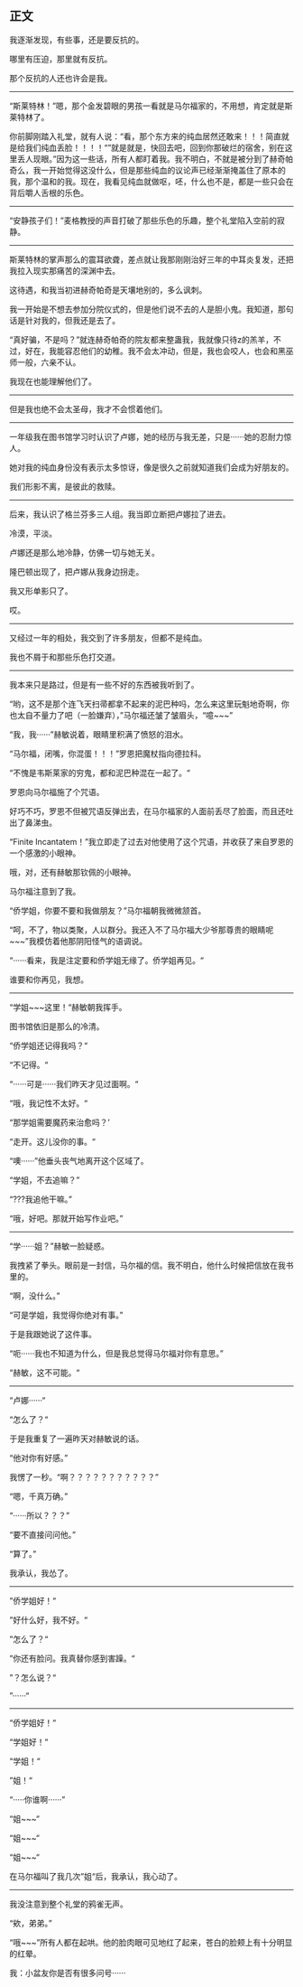## 正文

我逐渐发现，有些事，还是要反抗的。

哪里有压迫，那里就有反抗。

那个反抗的人还也许会是我。

------

“斯莱特林！”嗯，那个金发碧眼的男孩一看就是马尔福家的，不用想，肯定就是斯莱特林了。

你前脚刚踏入礼堂，就有人说：“看，那个东方来的纯血居然还敢来！！！简直就是给我们纯血丢脸！！！！“”就是就是，快回去吧，回到你那破烂的宿舍，别在这里丢人现眼。”因为这一些话，所有人都盯着我。我不明白，不就是被分到了赫奇帕奇么，我一开始觉得这没什么，但是那些纯血的议论声已经渐渐掩盖住了原本的我，那个温和的我。现在，我看见纯血就做呕，呸，什么也不是，都是一些只会在背后嚼人舌根的乐色。

------

“安静孩子们！”麦格教授的声音打破了那些乐色的乐趣，整个礼堂陷入空前的寂静。

------

斯莱特林的掌声那么的震耳欲聋，差点就让我那刚刚治好三年的中耳炎复发，还把我拉入现实那痛苦的深渊中去。

这待遇，和我当初进赫奇帕奇是天壤地别的，多么讽刺。

我一开始是不想去参加分院仪式的，但是他们说不去的人是胆小鬼。我知道，那句话是针对我的，但我还是去了。

“真好骗，不是吗？”就连赫奇帕奇的院友都来整蛊我，我就像只待z的羔羊，不过，好在，我能容忍他们的幼稚。我不会太冲动，但是，我也会咬人，也会和黑巫师一般，六亲不认。

我现在也能理解他们了。

------

但是我也绝不会太圣母，我才不会惯着他们。

------

一年级我在图书馆学习时认识了卢娜，她的经历与我无差，只是······她的忍耐力惊人。

她对我的纯血身份没有表示太多惊讶，像是很久之前就知道我们会成为好朋友的。

我们形影不离，是彼此的救赎。

------ 

后来，我认识了格兰芬多三人组。我当即立断把卢娜拉了进去。

冷漠，平淡。

卢娜还是那么地冷静，仿佛一切与她无关。

隆巴顿出现了，把卢娜从我身边拐走。

我又形单影只了。

哎。

------

又经过一年的相处，我交到了许多朋友，但都不是纯血。

我也不屑于和那些乐色打交道。

------

我本来只是路过，但是有一些不好的东西被我听到了。

“哟，这不是那个连飞天扫帚都拿不起来的泥巴种吗，怎么来这里玩魁地奇啊，你也太自不量力了吧（一脸嫌弃），”马尔福还皱了皱眉头，“噫~~~”

“我，我······”赫敏说着，眼睛里积满了愤怒的泪水。

“马尔福，闭嘴，你混蛋！！！”罗恩把魔杖指向德拉科。

“不愧是韦斯莱家的穷鬼，都和泥巴种混在一起了。“

罗恩向马尔福施了个咒语。

好巧不巧，罗恩不但被咒语反弹出去，在马尔福家的人面前丢尽了脸面，而且还吐出了鼻涕虫。

“Finite Incantatem！”我立即走了过去对他使用了这个咒语，并收获了来自罗恩的一个感激的小眼神。

哦，对，还有赫敏那钦佩的小眼神。

马尔福注意到了我。

“侨学姐，你要不要和我做朋友？”马尔福朝我微微颔首。

“呵，不了，物以类聚，人以群分。我还入不了马尔福大少爷那尊贵的眼睛呢\~\~\~”我模仿着他那阴阳怪气的语调说。

“······看来，我是注定要和侨学姐无缘了。侨学姐再见。“

谁要和你再见，我想。

------

“学姐\~\~\~这里！“赫敏朝我挥手。

图书馆依旧是那么的冷清。

“侨学姐还记得我吗？“

“不记得。“

“······可是······我们昨天才见过面啊。“

“哦，我记性不太好。“

“那学姐需要魔药来治愈吗？’

“走开。这儿没你的事。“

“噢······”他垂头丧气地离开这个区域了。

“学姐，不去追嘛？”

“???我追他干嘛。”

“哦，好吧。那就开始写作业吧。”

------

“学······姐？”赫敏一脸疑惑。

我拽紧了拳头。眼前是一封信，马尔福的信。我不明白，他什么时候把信放在我书里的。

“啊，没什么。”

“可是学姐，我觉得你绝对有事。”

于是我跟她说了这件事。

“呃······我也不知道为什么，但是我总觉得马尔福对你有意思。”

“赫敏，这不可能。“

------

“卢娜······“

“怎么了？“

于是我重复了一遍昨天对赫敏说的话。

“他对你有好感。”

我愣了一秒。“啊？？？？？？？？？？？”

“嗯，千真万确。”

“······所以？？？”

“要不直接问问他。”

“算了。”

我承认，我怂了。

------

”侨学姐好！“

”好什么好，我不好。“

”怎么了？“

”你还有脸问。我真替你感到害躁。“

”？怎么说？“

”······“

------

“侨学姐好！“

“学姐好！“

“学姐！“

”姐！“

“·····你谁啊······”

“姐\~\~\~“

“姐\~\~\~“

“姐\~\~\~“

在马尔福叫了我几次”姐“后，我承认，我心动了。

------

我没注意到整个礼堂的鸦雀无声。

“欸，弟弟。”

“哦\~\~\~”所有人都在起哄。他的脸肉眼可见地红了起来，苍白的脸颊上有十分明显的红晕。

我：小盆友你是否有很多问号······
